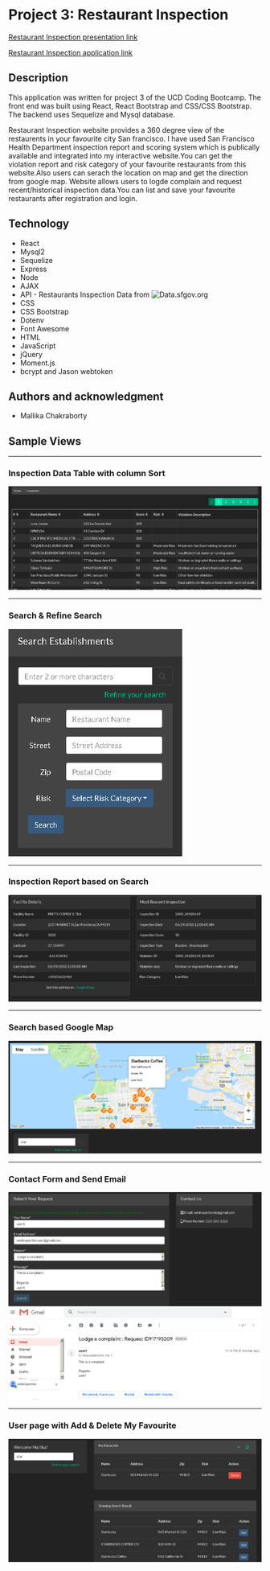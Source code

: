 # Project 3: Restaurant Inspection

[Restaurant Inspection presentation link](https://1drv.ms/p/s!ArBfFmjRebnagyy2moVstppEpdDf)

[Restaurant Inspection application link](https://ancient-coast-39307.herokuapp.com/)

## Description
This application was written for project 3 of the UCD Coding Bootcamp. The front end was built using React, React Bootstrap and CSS/CSS Bootstrap. The backend uses Sequelize and Mysql database.

Restaurant Inspection website provides a 360 degree view of the restaurents in your favourite city San francisco. I have used San Francisco Health Department inspection report and scoring system which is publically available and integrated into my interactive website.You can get the violation report and risk category of your favourite restaurants from this website.Also users can serach the location on map and get the direction from google map. Website allows users to logde complain and request recent/historical inspection data.You can list and save your favourite restaurants after registration and login. 

## Technology
* React
* Mysql2
* Sequelize
* Express
* Node
* AJAX
* API - Restaurants Inspection Data from  ![Data.sfgov.org ](https://data.sfgov.org/Health-and-Social-Services/Restaurant-Scores-LIVES-Standard/pyih-qa8i) 
* CSS
* CSS Bootstrap
* Dotenv
* Font Awesome
* HTML
* JavaScript
* jQuery
* Moment.js
* bcrypt and Jason webtoken


## Authors and acknowledgment
* Mallika Chakraborty

## Sample Views

***
### Inspection Data Table with column Sort 
![Restaurant Inspection Table View](./client/public/assets/images/screenshot1.PNG)

***
### Search & Refine Search 
![Restaurant Inspection Search View ](./client/public/assets/images/screenshot5.PNG)

***
### Inspection Report based on Search 
![Restaurant Inspection Search View ](./client/public/assets/images/screenshot7.PNG)

***
### Search based Google Map 
![Restaurant Inspection GoogleMap View](./client/public/assets/images/screenshot2.PNG)

***
### Contact Form and Send Email
![Restaurant Inspection Contact View](./client//public/assets/images/screenshot3.PNG)
![Restaurant Inspection Email View](./client/public/assets/images/screenshot6.PNG)

***
### User page with Add & Delete My Favourite
![Restaurant Inspection User Page](./client/public/assets/images/screenshot4.PNG)
